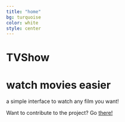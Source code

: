```yaml
---
title: "home"
bg: turquoise
color: white
style: center
---
```


# TVShow
<span class="fa-stack">
  <i class="fa fa-film fa-2x"></i>
</span>

# watch movies easier

a simple interface to watch any film you want!

Want to contribute to the project? Go [there!](https://github.com/bbougot/TVShow)
